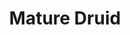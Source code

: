 ---
title: "Mature Druid"
canonical: "skill/druid-x"
lists:
    - essence
tier: 2
osp_cost: 20
prerequisites: ["druid-x/1"]
replacement: true
ladder: "druid"
---